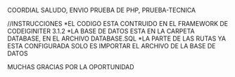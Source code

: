 COORDIAL SALUDO,
ENVIO PRUEBA DE PHP, PRUEBA-TECNICA

//INSTRUCCIONES
*EL CODIGO ESTA CONTRUIDO EN EL FRAMEWORK DE CODEIGINITER 3.1.2 
*LA BASE DE DATOS ESTA EN LA CARPETA DATABASE, EN EL ARCHIVO DATABASE.SQL
*LA PARTE DE LAS RUTAS YA ESTA CONFIGURADA SOLO ES IMPORTAR EL ARCHIVO DE LA BASE DE DATOS

MUCHAS GRACIAS POR LA OPORTUNIDAD